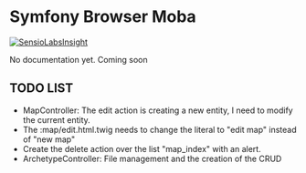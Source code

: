 Symfony Browser Moba
========================

[![SensioLabsInsight](https://insight.sensiolabs.com/projects/bc5fee8d-e5ca-41d0-ad70-d2906e6b1114/big.png)](https://insight.sensiolabs.com/projects/bc5fee8d-e5ca-41d0-ad70-d2906e6b1114)

No documentation yet. Coming soon


TODO LIST
---------

- MapController: The edit action is creating a new entity, I need to modify the current entity.
- The :map/edit.html.twig needs to change the literal to "edit map" instead of "new map"
- Create the delete action over the list "map_index" with an alert.
- ArchetypeController: File management and the creation of the CRUD
